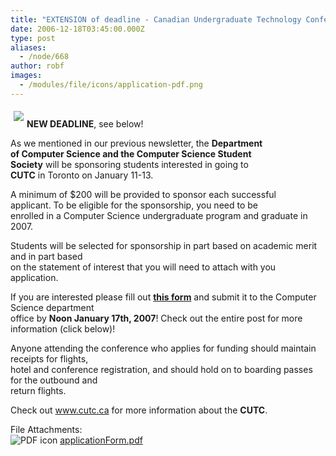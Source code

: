 ```yaml
---
title: "EXTENSION of deadline - Canadian Undergraduate Technology Conference (CUTC)"
date: 2006-12-18T03:45:00.000Z
type: post
aliases:
  - /node/668
author: robf
images:
  - /modules/file/icons/application-pdf.png
---
```


<div class="field field-name-body field-type-text-with-summary field-label-hidden"><div class="field-items"><div class="field-item even"><p><img src="http://www.cutc.ca/2007/images/logo.jpg" vspace="5" hspace="5" align="left"><br>
<b>NEW DEADLINE</b>, see below!</p>
<p>As we mentioned in our previous newsletter, the <b>Department<br>
of Computer Science and the Computer Science Student<br>
Society</b> will be sponsoring students interested in going to<br>
<b>CUTC</b> in Toronto on January 11-13.  </p>
<p>A minimum of $200 will be provided to sponsor each successful<br>
applicant.  To be eligible for the sponsorship, you need to be<br>
enrolled in a Computer Science undergraduate program and graduate in 2007.   </p>
<p>Students will be selected for sponsorship in part based on academic merit and in part based<br>
on the statement of interest that you will need to attach with you application.  </p>
<p>If you are interested please fill out <b><a href="/files/applicationForm.pdf">this form</a></b> and submit it to the Computer Science department<br>
office by <b>Noon January 17th, 2007</b>! Check out the entire post for more information (click below)!</p>
<!--break--><p>
Anyone attending the conference who applies for funding should maintain receipts for flights,<br>
hotel and conference registration, and should hold on to boarding passes for the outbound and<br>
return flights.</p>
<p>Check out <a href="http://www.cutc.ca">www.cutc.ca</a> for more information about the <b>CUTC</b>.</p>
</div></div></div><div class="field field-name-field-file-attachments field-type-file field-label-above"><div class="field-label">File Attachments:&#xA0;</div><div class="field-items"><div class="field-item even"><span class="file"><img class="file-icon" alt="PDF icon" title="application/pdf" src="/modules/file/icons/application-pdf.png"> <a href="https://ubccsss.org/files/applicationForm.pdf" type="application/pdf; length=4647">applicationForm.pdf</a></span></div></div></div>    <footer>
          </footer>
